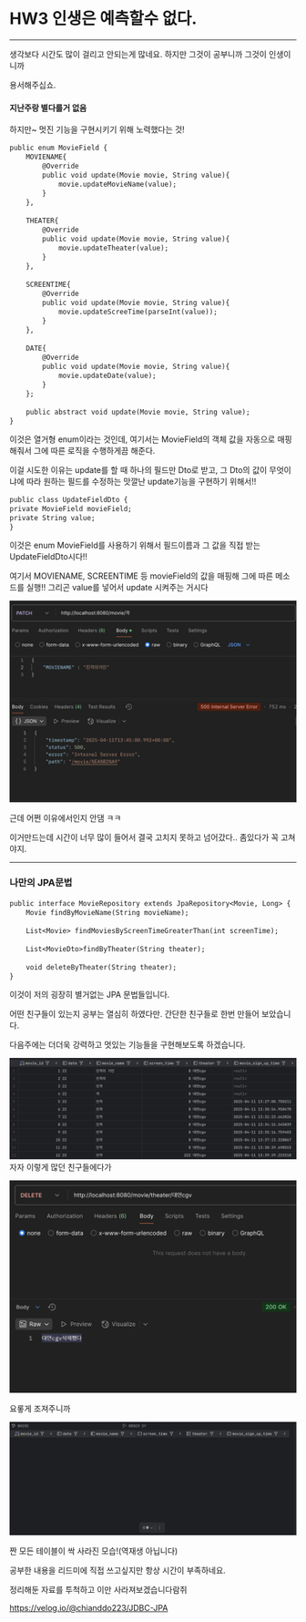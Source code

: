 # HW3 인생은 예측할수 없다.
---

생각보다 시간도 많이 걸리고 안되는게 많네요.
하지만 그것이 공부니까 그것이 인생이니까

용서해주십쇼.
#### 지난주랑 별다를거 없음
하지만~ 멋진 기능을 구현시키기 위해 노력했다는 것!
```
public enum MovieField {
    MOVIENAME{
        @Override
        public void update(Movie movie, String value){
            movie.updateMovieName(value);
        }
    },

    THEATER{
        @Override
        public void update(Movie movie, String value){
            movie.updateTheater(value);
        }
    },

    SCREENTIME{
        @Override
        public void update(Movie movie, String value){
            movie.updateScreeTime(parseInt(value));
        }
    },

    DATE{
        @Override
        public void update(Movie movie, String value){
            movie.updateDate(value);
        }
    };

    public abstract void update(Movie movie, String value);
}

```
이것은 열거형 enum이라는 것인데, 여기서는 MovieField의 객체 값을 자동으로 매핑해줘서 그에 따른 로직을 수행하게끔 해준다.

이걸 시도한 이유는 update를 할 때 하나의 필드만 Dto로 받고, 그 Dto의 값이 무엇이냐에 따라 원하는 필드를 수정하는 맛깔난 update기능을 구현하기 위해서!!

```
public class UpdateFieldDto {
private MovieField movieField;
private String value;
}
```
이것은 enum MovieField를 사용하기 위해서 필드이름과 그 값을 직접 받는 UpdateFieldDto시다!!

여기서 MOVIENAME, SCREENTIME 등 movieField의 값을 매핑해 그에 따른 메소드를 실행!! 그리곤 value를 넣어서 update 시켜주는 거시다

![hw3_1.png](captures/hw3_1.png)

근데 어쩐 이유에서인지 안댐 ㅋㅋ

이거만드는데 시간이 너무 많이 들어서 결국 고치지 못하고 넘어갔다.. 좀있다가 꼭 고쳐야지.

---

### 나만의 JPA문법

```
public interface MovieRepository extends JpaRepository<Movie, Long> {
    Movie findByMovieName(String movieName);

    List<Movie> findMoviesByScreenTimeGreaterThan(int screenTime);

    List<MovieDto>findByTheater(String theater);

    void deleteByTheater(String theater);
}
```
이것이 저의 굉장히 별거없는 JPA 문법들입니다. 

어떤 친구들이 있는지 공부는 열심히 하였다만. 간단한 친구들로 한번 만들어 보았습니다.

다음주에는 더더욱 강력하고 멋있는 기능들을 구현해보도록 하겠습니다.

![hw3_2.png](captures/hw3_2.png)
자자 이렇게 많던 친구들에다가

![hw3_4.png](captures/hw3_4.png)

요롷게 조져주니까

![hw3_3.png](captures/hw3_3.png)

짠 모든 테이블이 싹 사라진 모습!(역재생 아닙니다)

공부한 내용을 리드미에 직접 쓰고싶지만 항상 시간이 부족하네요.

정리해둔 자료를 투척하고 이만 사라져보겠습니다람쥐

https://velog.io/@chianddo223/JDBC-JPA